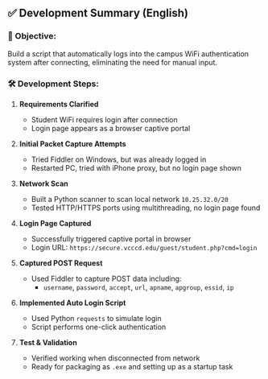 
## ✅ Development Summary (English)

### 🎯 Objective:
Build a script that automatically logs into the campus WiFi authentication system after connecting, eliminating the need for manual input.

### 🛠️ Development Steps:

1. **Requirements Clarified**
   - Student WiFi requires login after connection
   - Login page appears as a browser captive portal

2. **Initial Packet Capture Attempts**
   - Tried Fiddler on Windows, but was already logged in
   - Restarted PC, tried with iPhone proxy, but no login page shown

3. **Network Scan**
   - Built a Python scanner to scan local network `10.25.32.0/20`
   - Tested HTTP/HTTPS ports using multithreading, no login page found

4. **Login Page Captured**
   - Successfully triggered captive portal in browser
   - Login URL: `https://secure.vcccd.edu/guest/student.php?cmd=login`

5. **Captured POST Request**
   - Used Fiddler to capture POST data including:
     - `username`, `password`, `accept`, `url`, `apname`, `apgroup`, `essid`, `ip`

6. **Implemented Auto Login Script**
   - Used Python `requests` to simulate login
   - Script performs one-click authentication

7. **Test & Validation**
   - Verified working when disconnected from network
   - Ready for packaging as `.exe` and setting up as a startup task
